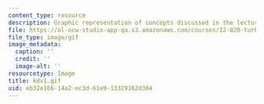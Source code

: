 ```yaml
---
content_type: resource
description: Graphic representation of concepts discussed in the lecture notes.
file: https://ol-ocw-studio-app-qa.s3.amazonaws.com/courses/12-820-turbulence-in-the-ocean-and-atmosphere-spring-2007/eb32e16614a2ec3d61e913329162d304_kdv1.gif
file_type: image/gif
image_metadata:
  caption: ''
  credit: ''
  image-alt: ''
resourcetype: Image
title: kdv1.gif
uid: eb32e166-14a2-ec3d-61e9-13329162d304
---
```

